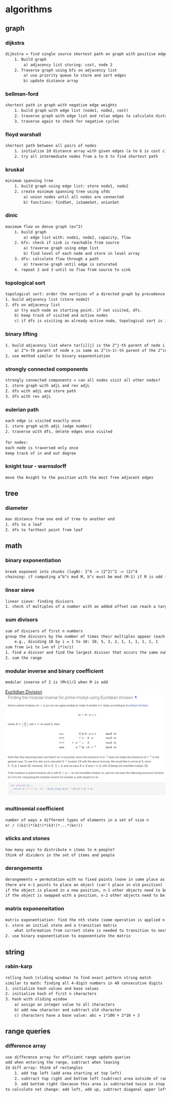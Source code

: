 # algorithms

## graph

### dijkstra

```txt
dijkstra = find single source shortest path on graph with positive edge weights
    1. Build graph
        a) adjacency list storing: cost, node 2
    2. Traverse graph using bfs on adjacency list
        a) use priority queue to store and sort edges
        b) update distance array
```

### bellman-ford

```txt
shortest path in graph with negative edge weights
    1. build graph with edge list (node1, node2, cost)
    2. traverse graph with edge list and relax edges to calculate distances
    3. traverse again to check for negative cycles
```

### floyd warshall

```txt
shortest path between all pairs of nodes
    1. initialize 2d distance array with given edges (a to b is cost c)
    2. try all intermediate nodes from a to b to find shortest path
```

### kruskal

```txt
minimum spanning tree
    1. build graph using edge list: store node1, node2
    2. create minimum spanning tree using ufds
        a) union nodes until all nodes are connected
        b) functions: findSet, isSameSet, unionSet
```

### dinic

```txt
maximum flow on dense graph (ev^2)
    1. build graph
        a) edge list with: node1, node2, capacity, flow
    2. bfs: check if sink is reachable from source
        a) traverse graph using edge list
        b) find level of each node and store in level array
    3. dfs: calculate flow through a path
        a) traverse graph until edge is saturated
    4. repeat 2 and 3 until no flow from source to sink
```

### topological sort

```txt
topological sort: order the vertices of a directed graph by precedence
1. build adjacency list (store node2)
2. dfs on adjacency list
    a) try each node as starting point. if not visited, dfs.
    b) keep track of visited and active nodes
    c) if dfs is visiting an already active node, topological sort is impossible
```

### binary lifting

```txt
1. build adjacency list where tar[i][j] is the 2^j-th parent of node i
    a) 2^n-th parent of node x is same as 2^(n-1)-th parent of the 2^(n-1)-th parent of x
2. use method similar to binary exponentiation
```

### strongly connected components

```txt
strongly connected components = can all nodes visit all other nodes?
1. store graph with adjL and rev adjL
2. dfs with adjL and store path
3. dfs with rev adjL
```

### eulerian path

```txt
each edge is visited exactly once
1. store graph with adjL (edge number)
2. traverse with dfs, delete edges once visited

for nodes:
each node is traversed only once
keep track of in and out degree
```

### knight tour - warnsdorff

```txt
move the knight to the position with the most free adjacent edges
```

## tree

### diameter

```txt
max distance from one end of tree to another end
1. dfs to a leaf
2. dfs to farthest point from leaf
```

## math

### binary exponentiation

```txt
break exponent into chunks (logN): 2^4 -> (2^2)^2 -> (2)^4
chaining: if computing a^b^c mod M, b^c must be mod (M-1) if M is odd (euler totient)
```

### linear sieve

```txt
linear sieve: finding divisors
1. check if multiples of a number with an added offset can reach a target
```

### sum divisors

```txt
sum of divisors of first n numbers
group the divisors by the number of times their multiples appear (each appears n/i times)
    e.g., dividing 10 by i = 1 to 10: 10, 5, 3, 2, 1, 1, 1, 1, 1, 1
sum from i=1 to i=n of i*(n/i)
1. find a divisor and find the largest divisor that occurs the same number of times
2. sum the range
```

### modular inverse and binary coefficient

```txt
modular inverse of 2 is (M+1)/2 when M is odd
```

[Euclidian Division](https://cp-algorithms.com/algebra/module-inverse.html#finding-the-modular-inverse-for-prime-moduli-using-euclidean-division)
![Euclidian Division](euclidian-division.png)

### multinomial coefficient

```txt
number of ways x different types of elements in a set of size n
n! / ((k1!)*(k2!)*(k3!)*...*(kn!))
```

### sticks and stones

```txt
how many ways to distribute n items to m people?
think of dividers in the set of items and people
```

### derangements

```txt
derangements = permutation with no fixed points (none in same place as original)
there are n-1 points to place an object (can't place in old position)
if the object is placed in a new position, n-1 other objects need to be placed
if the object is swapped with a position, n-2 other objects need to be placed
```

### matrix exponeneitation

```txt
matrix exponentiation: find the nth state (some operation is applied n times)
1. store an initial state and a transition matrix
    what information from current state is needed to transition to next state?
2. use binary exponentiation to exponentiate the matrix
```

## string

### rabin-karp

```txt
rolling hash (sliding window) to find exact pattern string match
similar to math: finding all 4-digit numbers in 40 consecutive digits
1. initialize hash values and base values
2. initialize hash of first n characters
3. hash with sliding window
    a) assign an integer value to all characters
    b) add new character and subtract old character
    c) characters have a base value: abc = 1*100 + 2*10 + 3
```

## range queries

### difference array

```txt
use difference array for efficient range update queries
add when entering the range, subtract when leaving
2d diff array: think of rectangles
    1. add top left (add area starting at top left)
    2. subtract top right and bottom left (subtract area outside of range)
    3. add bottom right (because this area is subtracted twice in step 2)
to calculate net change: add left, add up, subtract diagonal upper left
```
